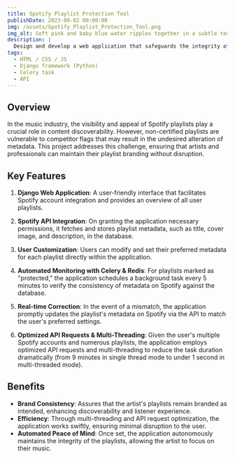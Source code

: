 ```yaml
---
title: Spotify Playlist Protection Tool
publishDate: 2023-08-02 00:00:00
img: /assets/Spotify_Playlist_Protection_Tool.png
img_alt: Soft pink and baby blue water ripples together in a subtle texture.
description: |
  Design and develop a web application that safeguards the integrity of a user's Spotify playlists, ensuring their metadata remains consistent even in the face of unwarranted flagging by competitors.
tags:
  - HTML / CSS / JS
  - Django framework (Python)
  - Celery task
  - API
---
```

## Overview

In the music industry, the visibility and appeal of Spotify playlists play a crucial role in content discoverability. However, non-certified playlists are vulnerable to competitor flags that may result in the undesired alteration of metadata. This project addresses this challenge, ensuring that artists and professionals can maintain their playlist branding without disruption.

## Key Features

1. **Django Web Application**: A user-friendly interface that facilitates Spotify account integration and provides an overview of all user playlists.

2. **Spotify API Integration**: On granting the application necessary permissions, it fetches and stores playlist metadata, such as title, cover image, and description, in the database.

3. **User Customization**: Users can modify and set their preferred metadata for each playlist directly within the application.

4. **Automated Monitoring with Celery & Redis**: For playlists marked as "protected," the application schedules a background task every 5 minutes to verify the consistency of metadata on Spotify against the database.

5. **Real-time Correction**: In the event of a mismatch, the application promptly updates the playlist's metadata on Spotify via the API to match the user's preferred settings.

6. **Optimized API Requests & Multi-Threading**: Given the user's multiple Spotify accounts and numerous playlists, the application employs optimized API requests and multi-threading to reduce the task duration dramatically (from 9 minutes in single thread mode to under 1 second in multi-threaded mode).

## Benefits

- **Brand Consistency**: Assures that the artist's playlists remain branded as intended, enhancing discoverability and listener experience.
- **Efficiency**: Through multi-threading and API request optimization, the application works swiftly, ensuring minimal disruption to the user.
- **Automated Peace of Mind**: Once set, the application autonomously maintains the integrity of the playlists, allowing the artist to focus on their music.
